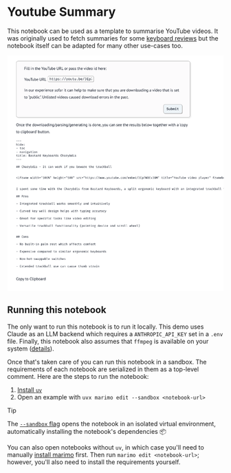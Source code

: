 # Youtube Summary

This notebook can be used as a template to summarise YouTube videos. It was originally
used to fetch summaries for some [keyboard reviews](https://www.youtube.com/playlist?list=PLGj5nRqy15j93TD0iReqfLL9lU1lZFEs6) but the notebook itself can be adapted
for many other use-cases too. 

![](/assets/youtube_summary.png)

## Running this notebook

The only want to run this notebook is to run it locally. This demo uses Claude as
an LLM backend which requires a `ANTHROPIC_API_KEY` set in a `.env` file. Finally, 
this notebook also assumes that `ffmpeg` is available on your system ([details](https://github.com/openai/whisper/blob/main/README.md#setup)). 

Once that's taken care of you can run this notebook in a sandbox. The requirements of each notebook are serialized in them as a top-level
comment. Here are the steps to run the notebook:

1. [Install `uv`](https://github.com/astral-sh/uv/?tab=readme-ov-file#installation)
2. Open an example with `uvx marimo edit --sandbox <notebook-url>`

> [!TIP]
> The [`--sandbox`
> flag](https://docs.marimo.io/guides/package_reproducibility/) opens the
> notebook in an isolated virtual environment, automatically installing the
> notebook's dependencies 📦

You can also open notebooks without `uv`, in which case you'll need to
manually [install marimo](https://docs.marimo.io/getting_started/index.html#installation)
first. Then run `marimo edit <notebook-url>`; however, you'll also need to
install the requirements yourself.
